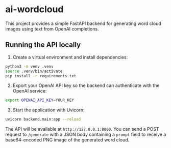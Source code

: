 # ai-wordcloud

This project provides a simple FastAPI backend for generating word cloud images
using text from OpenAI completions.

## Running the API locally

1. Create a virtual environment and install dependencies:

```bash
python3 -m venv .venv
source .venv/bin/activate
pip install -r requirements.txt
```

2. Export your OpenAI API key so the backend can authenticate with the
   OpenAI service:

```bash
export OPENAI_API_KEY=YOUR_KEY
```

3. Start the application with Uvicorn:

```bash
uvicorn backend.main:app --reload
```

The API will be available at `http://127.0.0.1:8000`. You can send a POST request
to `/generate` with a JSON body containing a `prompt` field to receive a
base64-encoded PNG image of the generated word cloud.
